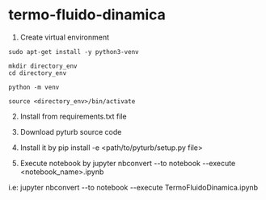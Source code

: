 # termo-fluido-dinamica

1. Create virtual environment 
```
sudo apt-get install -y python3-venv

mkdir directory_env
cd directory_env

python -m venv

source <directory_env>/bin/activate

```

2. Install from requirements.txt file

3. Download pyturb source code

4. Install it by pip install -e <path/to/pyturb/setup.py file>

5. Execute notebook by jupyter nbconvert --to notebook --execute <notebook_name>.ipynb

i.e: jupyter nbconvert --to notebook --execute TermoFluidoDinamica.ipynb